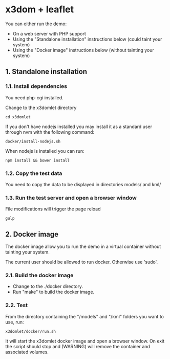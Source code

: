 # x3dom + leaflet

You can either run the demo:
- On a web server with PHP support
- Using the "Standalone installation" instructions below (could taint your system)
- Using the "Docker image" instructions below (without tainting your system)

## 1. Standalone installation
### 1.1. Install dependencies

You need php-cgi installed.

Change to the x3domlet directory
```
cd x3domlet
```

If you don't have nodejs installed you may install it as a standard user through nvm with the following command:
```
docker/install-nodejs.sh
```

When nodejs is installed you can run:
```
npm install && bower install
```

### 1.2. Copy the test data
You need to copy the data to be displayed in directories models/ and kml/

### 1.3. Run the test server and open a browser window
File modifications will trigger the page reload
```
gulp
```

## 2. Docker image

The docker image allow you to run the demo in a virtual container
without tainting your system.

The current user should be allowed to run docker. Otherwise use 'sudo'.

### 2.1. Build the docker image
- Change to the ./docker directory.
- Run "make" to build the docker image.

### 2.2. Test
From the directory containing the "/models" and "/kml" folders you want to use, run:
```
x3domlet/docker/run.sh
```
It will start the x3domlet docker image and open a browser window.
On exit the script should stop and (WARNING) will remove the container and associated volumes.

